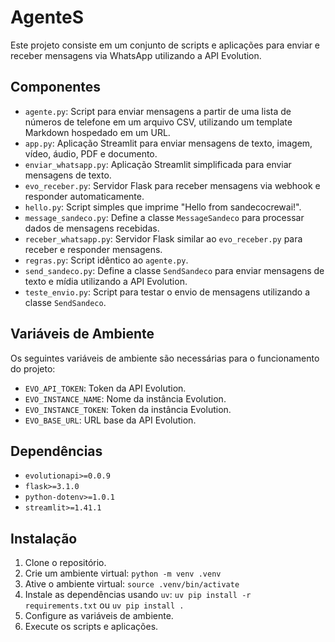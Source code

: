 # AgenteS

Este projeto consiste em um conjunto de scripts e aplicações para enviar e receber mensagens via WhatsApp utilizando a API Evolution.

## Componentes

*   `agente.py`: Script para enviar mensagens a partir de uma lista de números de telefone em um arquivo CSV, utilizando um template Markdown hospedado em um URL.
*   `app.py`: Aplicação Streamlit para enviar mensagens de texto, imagem, vídeo, áudio, PDF e documento.
*   `enviar_whatsapp.py`: Aplicação Streamlit simplificada para enviar mensagens de texto.
*   `evo_receber.py`: Servidor Flask para receber mensagens via webhook e responder automaticamente.
*   `hello.py`: Script simples que imprime "Hello from sandecocrewai!".
*   `message_sandeco.py`: Define a classe `MessageSandeco` para processar dados de mensagens recebidas.
*   `receber_whatsapp.py`: Servidor Flask similar ao `evo_receber.py` para receber e responder mensagens.
*   `regras.py`: Script idêntico ao `agente.py`.
*   `send_sandeco.py`: Define a classe `SendSandeco` para enviar mensagens de texto e mídia utilizando a API Evolution.
*   `teste_envio.py`: Script para testar o envio de mensagens utilizando a classe `SendSandeco`.

## Variáveis de Ambiente

Os seguintes variáveis de ambiente são necessárias para o funcionamento do projeto:

*   `EVO_API_TOKEN`: Token da API Evolution.
*   `EVO_INSTANCE_NAME`: Nome da instância Evolution.
*   `EVO_INSTANCE_TOKEN`: Token da instância Evolution.
*   `EVO_BASE_URL`: URL base da API Evolution.

## Dependências

*   `evolutionapi>=0.0.9`
*   `flask>=3.1.0`
*   `python-dotenv>=1.0.1`
*   `streamlit>=1.41.1`

## Instalação

1.  Clone o repositório.
2.  Crie um ambiente virtual: `python -m venv .venv`
3.  Ative o ambiente virtual: `source .venv/bin/activate`
4.  Instale as dependências usando `uv`: `uv pip install -r requirements.txt` ou `uv pip install .`
5.  Configure as variáveis de ambiente.
6.  Execute os scripts e aplicações.
